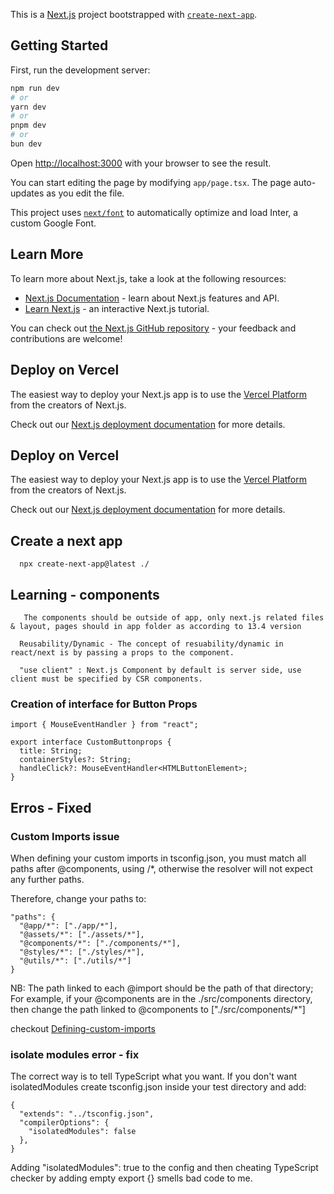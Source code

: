 This is a [Next.js](https://nextjs.org/) project bootstrapped with [`create-next-app`](https://github.com/vercel/next.js/tree/canary/packages/create-next-app).

## Getting Started

First, run the development server:

```bash
npm run dev
# or
yarn dev
# or
pnpm dev
# or
bun dev
```

Open [http://localhost:3000](http://localhost:3000) with your browser to see the result.

You can start editing the page by modifying `app/page.tsx`. The page auto-updates as you edit the file.

This project uses [`next/font`](https://nextjs.org/docs/basic-features/font-optimization) to automatically optimize and load Inter, a custom Google Font.

## Learn More

To learn more about Next.js, take a look at the following resources:

- [Next.js Documentation](https://nextjs.org/docs) - learn about Next.js features and API.
- [Learn Next.js](https://nextjs.org/learn) - an interactive Next.js tutorial.

You can check out [the Next.js GitHub repository](https://github.com/vercel/next.js/) - your feedback and contributions are welcome!

## Deploy on Vercel

The easiest way to deploy your Next.js app is to use the [Vercel Platform](https://vercel.com/new?utm_medium=default-template&filter=next.js&utm_source=create-next-app&utm_campaign=create-next-app-readme) from the creators of Next.js.

Check out our [Next.js deployment documentation](https://nextjs.org/docs/deployment) for more details.

## Deploy on Vercel

The easiest way to deploy your Next.js app is to use the [Vercel Platform](https://vercel.com/new?utm_medium=default-template&filter=next.js&utm_source=create-next-app&utm_campaign=create-next-app-readme) from the creators of Next.js.

Check out our [Next.js deployment documentation](https://nextjs.org/docs/deployment) for more details.

## Create a next app

```
  npx create-next-app@latest ./

```

## Learning - components

```
   The components should be outside of app, only next.js related files & layout, pages should in app folder as according to 13.4 version
```

```
  Reusability/Dynamic - The concept of resuability/dynamic in react/next is by passing a props to the component.

```

```
  "use client" : Next.js Component by default is server side, use client must be specified by CSR components.

```

### Creation of interface for Button Props

```
import { MouseEventHandler } from "react";

export interface CustomButtonprops {
  title: String;
  containerStyles?: String;
  handleClick?: MouseEventHandler<HTMLButtonElement>;
}

```

## Erros - Fixed

### Custom Imports issue

When defining your custom imports in tsconfig.json, you must match all paths after @components, using /\*, otherwise the resolver will not expect any further paths.

Therefore, change your paths to:

```
"paths": {
  "@app/*": ["./app/*"],
  "@assets/*": ["./assets/*"],
  "@components/*": ["./components/*"],
  "@styles/*": ["./styles/*"],
  "@utils/*": ["./utils/*"]
}

```

NB: The path linked to each @import should be the path of that directory; For example, if your @components are in the ./src/components directory, then change the path linked to @components to ["./src/components/*"]

checkout [Defining-custom-imports](https://stackoverflow.com/questions/75644589/cannot-find-module-components-or-its-corresponding-type-declarations-ts2)

### isolate modules error - fix

The correct way is to tell TypeScript what you want. If you don't want isolatedModules create tsconfig.json inside your test directory and add:

```
{
  "extends": "../tsconfig.json",
  "compilerOptions": {
    "isolatedModules": false
  },
}

```

Adding "isolatedModules": true to the config and then cheating TypeScript checker by adding empty export {} smells bad code to me.
